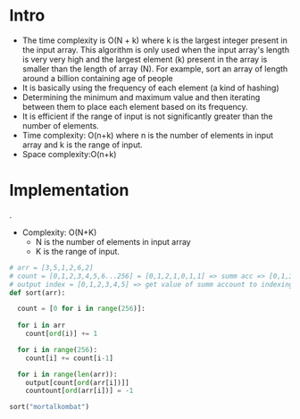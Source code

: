 # Intro
- The time complexity is O(N + k) where k is the largest integer present in the input array. This algorithm is only used when the input array's length is very very high and the largest element (k) present in the array is smaller than the length of array (N). For example, sort an array of length around a billion containing age of people
- It is basically using the frequency of each element (a kind of hashing)
- Determining the minimum and maximum value and then iterating between them to place each element based on its frequency.
- It is efficient if the range of input is not significantly greater than the number of elements.
- Time complexity: O(n+k) where n is the number of elements in input array and k is the range of input.
- Space complexity:O(n+k)
# Implementation
.
- Complexity: O(N+K)
  - N is the number of elements in input array 
  - K is the range of input.
```python
# arr = [3,5,1,2,6,2]
# count = [0,1,2,3,4,5,6...256] = [0,1,2,1,0,1,1] => summ acc => [0,1,3,4,4,5,6]
# output index = [0,1,2,3,4,5] => get value of summ account to indexing of output => [1,2,2,3,5,6]
def sort(arr):

  count = [0 for i in range(256)]:
    
  for i in arr
    count[ord(i)] += 1

  for i in range(256):
    count[i] += count[i-1]

  for i in range(len(arr)):
    output[count[ord(arr[i])]]
    countount[ord(arr[i])] = -1 

sort("mortalkombat")
```
